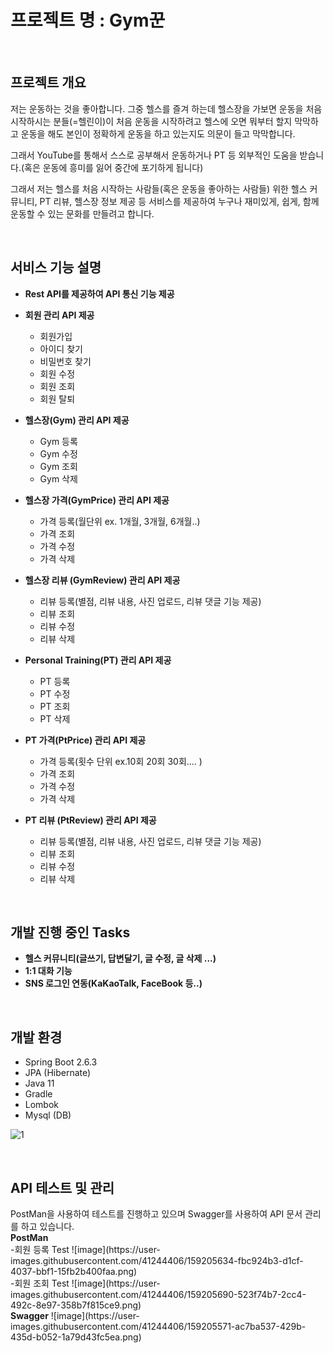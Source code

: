 # 프로젝트 명 : Gym꾼
 <br>

<h2>프로젝트 개요</h2>

 저는 운동하는 것을 좋아합니다. 그중 헬스를 즐겨 하는데 헬스장을 가보면 운동을 처음 시작하시는 분들(=헬린이)이 처음 운동을 시작하려고 헬스에 오면 뭐부터 할지 막막하고 운동을 해도 본인이 정확하게 운동을 하고 있는지도 의문이 들고 막막합니다.

그래서 YouTube를 통해서 스스로 공부해서 운동하거나 PT 등 외부적인 도움을 받습니다.(혹은 운동에 흥미를 잃어 중간에 포기하게 됩니다)

그래서 저는 헬스를 처음 시작하는 사람들(혹은 운동을 좋아하는 사람들) 위한 헬스 커뮤니티, PT 리뷰, 헬스장 정보 제공 등 서비스를 제공하여 누구나 재미있게, 쉽게, 함께 운동할 수 있는 문화를 만들려고 합니다.


<br>

<h2>서비스 기능 설명</h2>

- <Strong>Rest API를 제공하여 API 통신 기능 제공</Strong>
- <Strong>회원 관리 API 제공</Strong>
  - 회원가입
  - 아이디 찾기 
  - 비밀번호 찾기
  - 회원 수정 
  - 회원 조회
  - 회원 탈퇴
 
- <Strong>헬스장(Gym) 관리 API 제공</Strong>
  - Gym 등록
  - Gym 수정
  - Gym 조회
  - Gym 삭제
  
- <Strong>헬스장 가격(GymPrice) 관리 API 제공</Strong>
  - 가격 등록(월단위 ex. 1개월, 3개월, 6개월..)
  - 가격 조회
  - 가격 수정
  - 가격 삭제

- <Strong>헬스장 리뷰 (GymReview) 관리 API 제공</Strong>
  - 리뷰 등록(별점, 리뷰 내용, 사진 업로드, 리뷰 댓글 기능 제공) 
  - 리뷰 조회
  - 리뷰 수정
  - 리뷰 삭제

- <Strong>Personal Training(PT) 관리 API 제공</Strong>
  - PT 등록
  - PT 수정
  - PT 조회
  - PT 삭제
  
- <Strong>PT 가격(PtPrice) 관리 API 제공</Strong>
  - 가격 등록(횟수 단위 ex.10회 20회 30회.... )
  - 가격 조회
  - 가격 수정
  - 가격 삭제

- <Strong>PT 리뷰 (PtReview) 관리 API 제공</Strong>
  - 리뷰 등록(별점, 리뷰 내용, 사진 업로드, 리뷰 댓글 기능 제공) 
  - 리뷰 조회
  - 리뷰 수정
  - 리뷰 삭제

<br>
<h2>개발 진행 중인 Tasks</h2>

- <Strong>헬스 커뮤니티(글쓰기, 답변달기, 글 수정, 글 삭제 ...)</Strong>
- <Strong>1:1 대화 기능</Strong>
- <Strong>SNS 로그인 연동(KaKaoTalk, FaceBook 등..)</Strong>
  
  
<br>

<h2>개발 환경</h2>

- Spring Boot 2.6.3
- JPA (Hibernate)
- Java 11
- Gradle
- Lombok
- Mysql (DB)

![1](https://user-images.githubusercontent.com/41244406/159150270-39c95cdd-b8a3-4f66-9337-2bd713663447.PNG)

<br>
<h2>API 테스트 및 관리 </h2>
 PostMan을 사용하여 테스트를 진행하고 있으며 Swagger를 사용하여 API 문서 관리를 하고 있습니다.

<br>
<Strong>PostMan</Strong>
<br>
-회원 등록 Test
![image](https://user-images.githubusercontent.com/41244406/159205634-fbc924b3-d1cf-4037-bbf1-15fb2b400faa.png)

<br>
-회원 조회 Test
![image](https://user-images.githubusercontent.com/41244406/159205690-523f74b7-2cc4-492c-8e97-358b7f815ce9.png)


<br>
<Strong>Swagger</Strong>
![image](https://user-images.githubusercontent.com/41244406/159205571-ac7ba537-429b-435d-b052-1a79d43fc5ea.png)



